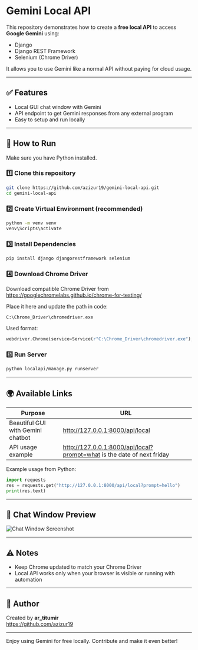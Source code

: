 
# Gemini Local API

This repository demonstrates how to create a **free local API** to access **Google Gemini** using:
- Django
- Django REST Framework
- Selenium (Chrome Driver)

It allows you to use Gemini like a normal API without paying for cloud usage.

---

## ✅ Features
- Local GUI chat window with Gemini
- API endpoint to get Gemini responses from any external program
- Easy to setup and run locally

---

## 🚀 How to Run

Make sure you have Python installed.

### 1️⃣ Clone this repository
```sh
git clone https://github.com/azizur19/gemini-local-api.git
cd gemini-local-api
```

### 2️⃣ Create Virtual Environment (recommended)
```sh
python -m venv venv
venv\Scripts\activate
```

### 3️⃣ Install Dependencies
```sh
pip install django djangorestframework selenium
```

### 4️⃣ Download Chrome Driver
Download compatible Chrome Driver from  
https://googlechromelabs.github.io/chrome-for-testing/  

Place it here and update the path in code:
```
C:\Chrome_Driver\chromedriver.exe
```

Used format:
```python
webdriver.Chrome(service=Service(r"C:\Chrome_Driver\chromedriver.exe"), options=options)
```

### 5️⃣ Run Server
```sh
python localapi/manage.py runserver
```

---

## 🌍 Available Links

| Purpose | URL |
|--------|-----|
| Beautiful GUI with Gemini chatbot | http://127.0.0.1:8000/api/local |
| API usage example | http://127.0.0.1:8000/api/local?prompt=what is the date of next friday |

Example usage from Python:
```python
import requests
res = requests.get("http://127.0.0.1:8000/api/local?prompt=hello")
print(res.text)
```

---

## 💬 Chat Window Preview

![Chat Window Screenshot](https://github.com/user-attachments/assets/42473bf3-85b5-4992-b51c-177a14ca7698)

---

## ⚠️ Notes
- Keep Chrome updated to match your Chrome Driver
- Local API works only when your browser is visible or running with automation

---

## 📌 Author
Created by **ar_titumir**  
https://github.com/azizur19 

---

Enjoy using Gemini for free locally. Contribute and make it even better!
